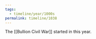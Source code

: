 ```yaml
---
tags:
  - timeline/year/1000s
permalink: timeline/1038
---
```

The [[Bullion Civil War]] started in this year.